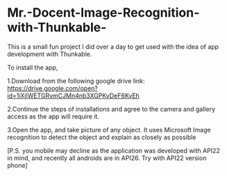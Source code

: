 # Mr.-Docent-Image-Recognition-with-Thunkable-
This is a small fun project I did over a day to get used with the idea of app development with Thunkable.

To install the app, 

1.Download from the following google drive link:
https://drive.google.com/open?id=1iXjlWETGRvmCJMn4nb3XGPKvDeF6KvEh
  
2.Continue the steps of installations and agree to the camera and gallery access as the app will require it.

3.Open the app, and take picture of any object. It uses Microsoft Image recognition to detect the object and explain as closely as possible

[P.S. you mobile may decline as the application was developed with API22 in mind, and recently all androids are in API26. Try with API22 version phone]
